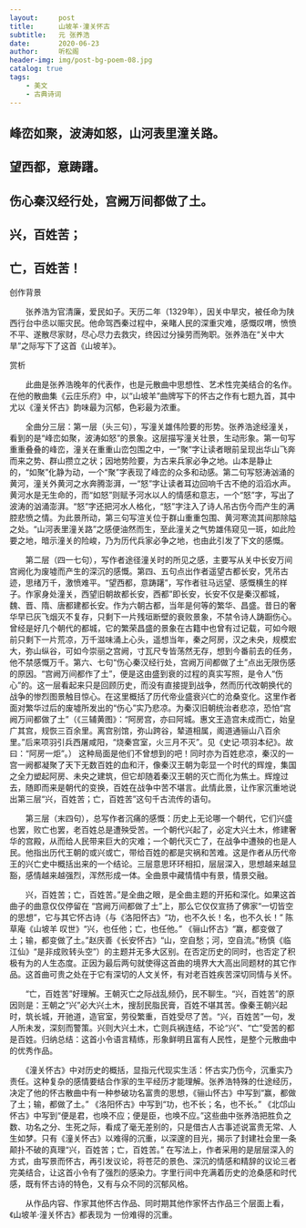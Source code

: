 ```yaml
---
layout:     post
title:      山坡羊·潼关怀古
subtitle:   元 张养浩
date:       2020-06-23
author:     听松阁
header-img: img/post-bg-poem-08.jpg
catalog: true
tags:
    - 美文
    - 古典诗词
---
```


## 峰峦如聚，波涛如怒，山河表里潼关路。
## 望西都，意踌躇。
## 伤心秦汉经行处，宫阙万间都做了土。
## 兴，百姓苦；
## 亡，百姓苦！



创作背景

　　张养浩为官清廉，爱民如子。天历二年（1329年），因关中旱灾，被任命为陕西行台中丞以赈灾民。他命驾西秦过程中，亲睹人民的深重灾难，感慨叹喟，愤愤不平、遂散尽家财，尽心尽力去救灾，终因过分操劳而殉职。张养浩在“关中大旱”之际写下了这首《山坡羊》。





赏析

　　此曲是张养浩晚年的代表作，也是元散曲中思想性、艺术性完美结合的名作。在他的散曲集《云庄乐府》中，以“山坡羊”曲牌写下的怀古之作有七题九首，其中尤以《潼关怀古》韵味最为沉郁，色彩最为浓重。

　　全曲分三层：第一层（头三句），写潼关雄伟险要的形势。张养浩途经潼关，看到的是“峰峦如聚，波涛如怒”的景象。这层描写潼关壮景，生动形象。第一句写重重叠叠的峰峦，潼关在重重山峦包围之中，一“聚”字让读者眼前呈现出华山飞奔而来之势、群山攒立之状；因地势险要，为古来兵家必争之地。山本是静止的，“如聚”化静为动，一个“聚”字表现了峰峦的众多和动感。第二句写怒涛汹涌的黄河，潼关外黄河之水奔腾澎湃，一“怒”字让读者耳边回响千古不绝的滔滔水声。黄河水是无生命的，而“如怒”则赋予河水以人的情感和意志，一个“怒”字，写出了波涛的汹涌澎湃。“怒”字还把河水人格化，“怒”字注入了诗人吊古伤今而产生的满腔悲愤之情。为此景所动，第三句写渲关位于群山重重包围、黄河寒流其间那除隘之处。“山河表里潼关路”之感便油然而生，至此潼关之气势雄伟窥见一斑，如此险要之地，暗示潼关的险峻，乃为历代兵家必争之地，也由此引发了下文的感慨。

　　第二层（四一七句），写作者途径潼关时的所见之感，主要写从关中长安万间宫阙化为废墟而产生的深沉的感慨。第四、五句点出作者遥望古都长安，凭吊古迹，思绪万千，激愤难平。“望西都，意踌躇”，写作者驻马远望、感慨横生的样子。作家身处潼关，西望旧朝故都长安，西都”即长安，长安不仅是秦汉都城，魏、晋、隋、唐都建都长安。作为六朝古都，当年是何等的繁华、昌盛。昔日的奢华早已灰飞烟灭不复存，只剩下一片残垣断壁的衰败景象，不禁令诗人踌蹰伤心。 曾经是好几个朝代的都城，它的繁荣昌盛的景象在古籍中也曾有过记载，可如今眼前只剩下一片荒凉，万千滋味涌上心头，遥想当年，秦之阿房，汉之未央，规模宏大，弥山纵谷，可如今崇丽之宫阙，寸瓦尺专皆荡然无存，想到今番前去的任务，他不禁感慨万千。第六、七句“伤心秦汉经行处，宫阙万间都做了土”点出无限伤感的原因。“宫阙万间都作了土”，便是这由盛到衰的过程的真实写照，是令人“伤心”的。这一层看起来只是回顾历史，而没有直接提到战争，然而历代改朝换代的战争的惨烈图景触目惊心。在这里概括了历代帝业盛衰兴亡的沧桑变化。这里作者面对繁华过后的废墟所发出的“伤心”实乃悲凉。为秦汉旧朝统治者悲凉，恐怕“宫阙万间都做了土”（《三辅黄图》：“阿房宫，亦曰阿城。惠文王造宫未成而亡，始皇广其宫，规恢三百余里。离宫别馆，弥山跨谷，辇道相属，阁道通骊山八百余里。”后来项羽引兵西屠咸阳，“烧秦宫室，火三月不灭”。见《史记·项羽本纪》。故曰：“阿房一炬”。） 这种局面是他们不曾想到的吧！同时亦为百姓悲凉，秦汉的一宫一阙都凝聚了天下无数百姓的血和汗，像秦汉王朝为彰显一个时代的辉煌，集国之全力塑起阿房、未央之建筑，但它却随着秦汉王朝的灭亡而化为焦土。辉煌过去，随即而来是朝代的变换，百姓在战争中苦不堪言。此情此景，让作家沉重地说出第三层“兴，百姓苦；亡，百姓苦”这句千古流传的语句。

　　第三层（末四句），总写作者沉痛的感慨：历史上无论哪一个朝代，它们兴盛也罢，败亡也罢，老百姓总是遭殃受苦。一个朝代兴起了，必定大兴土木，修建奢华的宫殿，从而给人民带来巨大的灾难；一个朝代灭亡了，在战争中遭殃的也是人民。他指出历代王朝的或兴或亡，带给百姓的都是灾祸和苦难。这是作者从历代帝王的兴亡史中概括出来的一个结论。三层意思环环相扣，层层深入，思想越来越显豁，感情越来越强烈，浑然形成一体。全曲景中藏情情中有景，情景交融。

　　兴，百姓苦；亡，百姓苦。”是全曲之眼，是全曲主题的开拓和深化。如果这首曲子的曲意仅仅停留在 “宫阙万间都做了土”上，那么它仅仅宣扬了佛家“一切皆空的思想”，它与其它怀古诗（与《洛阳怀古》“功，也不久长！名，也不久长！” 陈草庵《山坡羊 叹世》“兴，也任他；亡，也任他。” 《骊山怀古》“赢，都变做了土；输，都变做了土。”赵庆善《长安怀古》“山，空自愁；河，空自流。”杨慎《临江仙》“是非成败转头空”）的主题并无多大区别。在否定历史的同时，也否定了积极有为的人生态度。正因为最后两句就使得这首曲的境界大大高出同题材的其它作品。这首曲可贵之处在于它有深切的人文关怀，有对老百姓疾苦深切同情与关怀。

　　“亡，百姓苦”好理解。王朝灭亡之际战乱频仍，民不聊生。“兴，百姓苦”的原因则是：王朝之“兴”必大兴土木，搜刮民脂民膏，百姓不堪其苦。像秦王朝兴起时，筑长城，开驰道，造官室，劳役繁重，百姓受尽了苦。“兴，百姓苦”一句，发人所未发，深刻而警策。兴则大兴土木，亡则兵祸连结，不论“兴”、“亡”受苦的都是百姓。归纳总结：这首小令语言精练，形象鲜明且富有人民性，是整个元散曲中的优秀作品。

　　《潼关怀古》中对历史的概括，显指元代现实生活：怀古实乃伤今，沉重实乃责任。这种复杂的感情要结合作家的生平经历才能理解。张养浩特殊的仕途经历，决定了他的怀古散曲中有一种参破功名富贵的思想，《骊山怀古》中写到“赢，都做了土；输，都做了土。” 《洛阳怀古》中写到“功，也不长；名，也不长。” 《北邙山怀古》中写到“便是君，也唤不应；便是臣，也唤不应。”这些曲中张养浩把胜负之数、功名之分、生死之际，看成了毫无差别的，只是借古人古事述说富贵无常、人生如梦。只有《潼关怀古》以难得的沉重，以深邃的目光，揭示了封建社会里一条颠扑不破的真理“兴，百姓苦；亡，百姓苦。”
在写法上，作者采用的是层层深入的方式，由写景而怀古，再引发议论，将苍茫的景色、深沉的情感和精辞的议论三者完美结合，让这首小令有了强烈的感染力。字里行间中充满着历史的沧桑感和时代感，既有怀古诗的特色，又有与众不同的沉郁风格。

　　从作品内容、作家其他怀古作品、同时期其他作家怀古作品三个层面上看，《山坡羊·潼关怀古》都表现为 一份难得的沉重。

